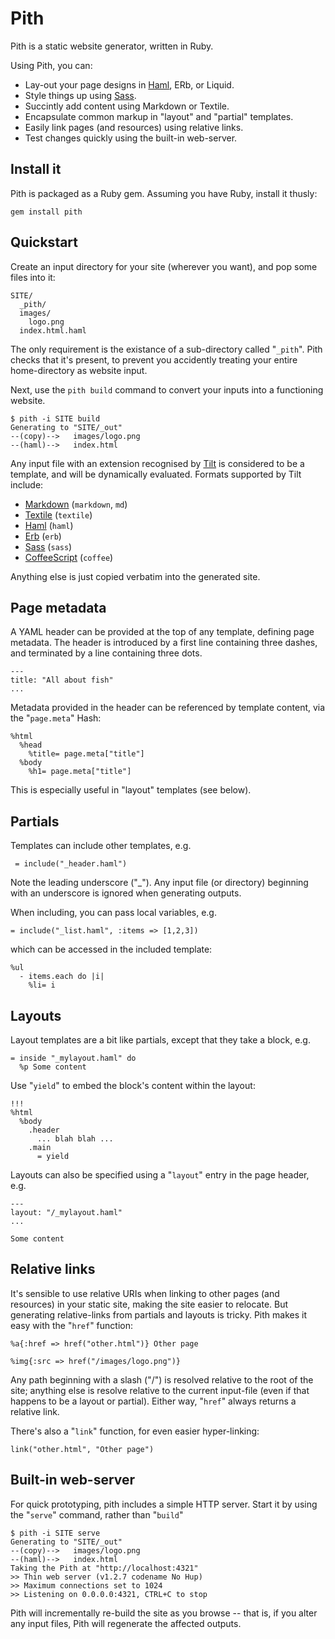 Pith
====

Pith is a static website generator, written in Ruby.

Using Pith, you can:

* Lay-out your page designs in [Haml][haml], ERb, or Liquid.
* Style things up using [Sass][sass].
* Succintly add content using Markdown or Textile.
* Encapsulate common markup in "layout" and "partial" templates.
* Easily link pages (and resources) using relative links.
* Test changes quickly using the built-in web-server.

Install it
----------

Pith is packaged as a Ruby gem.  Assuming you have Ruby, install it thusly:

    gem install pith

Quickstart
----------

Create an input directory for your site (wherever you want), and pop some files into it:

    SITE/
      _pith/
      images/
        logo.png
      index.html.haml

The only requirement is the existance of a sub-directory called "`_pith`".  Pith checks that it's present, to prevent you accidently treating your entire home-directory as website input.

Next, use the `pith build` command to convert your inputs into a functioning website.

    $ pith -i SITE build
    Generating to "SITE/_out"
    --(copy)-->   images/logo.png
    --(haml)-->   index.html

Any input file with an extension recognised by [Tilt][tilt] is considered to be a template, and will be dynamically evaluated.  Formats supported by Tilt include:

- [Markdown](http://daringfireball.net/projects/markdown/) (`markdown`, `md`)
- [Textile](http://redcloth.org/hobix.com/textile/) (`textile`)
- [Haml][haml] (`haml`)
- [Erb](http://ruby-doc.org/stdlib/libdoc/erb/rdoc/classes/ERB.html) (`erb`)
- [Sass][sass] (`sass`)
- [CoffeeScript](http://jashkenas.github.com/coffee-script/) (`coffee`)

Anything else is just copied verbatim into the generated site.

Page metadata
-------------

A YAML header can be provided at the top of any template, defining page metadata.  The header is introduced by a first line containing three dashes, and terminated by a line containing three dots.

    ---
    title: "All about fish"
    ...

Metadata provided in the header can be referenced by template content, via the "`page.meta`" Hash:

    %html
      %head
        %title= page.meta["title"]
      %body
        %h1= page.meta["title"]

This is especially useful in "layout" templates (see below).
    
Partials
--------

Templates can include other templates, e.g.

     = include("_header.haml")

Note the leading underscore ("_").  Any input file (or directory) beginning with an underscore is ignored when generating outputs.

When including, you can pass local variables, e.g.

    = include("_list.haml", :items => [1,2,3])

which can be accessed in the included template:

    %ul
      - items.each do |i|
        %li= i

Layouts
-------

Layout templates are a bit like partials, except that they take a block, e.g.

    = inside "_mylayout.haml" do
      %p Some content

Use "`yield`" to embed the block's content within the layout:

    !!!
    %html
      %body
        .header
          ... blah blah ...
        .main
          = yield

Layouts can also be specified using a "`layout`" entry in the page header, e.g.

    ---
    layout: "/_mylayout.haml"
    ...

    Some content
    
Relative links
--------------

It's sensible to use relative URIs when linking to other pages (and resources) in your static site, making the site easier to relocate.  But generating relative-links from partials and layouts is tricky.  Pith makes it easy with the "`href`" function:

    %a{:href => href("other.html")} Other page

    %img{:src => href("/images/logo.png")}

Any path beginning with a slash ("/") is resolved relative to the root of the site; anything else is resolve relative to the current input-file (even if that happens to be a layout or partial).  Either way, "`href`" always returns a relative link.

There's also a "`link`" function, for even easier hyper-linking:

    link("other.html", "Other page")
    
Built-in web-server
-------------------

For quick prototyping, pith includes a simple HTTP server.  Start it by using the "`serve`" command, rather than "`build`"

    $ pith -i SITE serve
    Generating to "SITE/_out"
    --(copy)-->   images/logo.png
    --(haml)-->   index.html
    Taking the Pith at "http://localhost:4321"
    >> Thin web server (v1.2.7 codename No Hup)
    >> Maximum connections set to 1024
    >> Listening on 0.0.0.0:4321, CTRL+C to stop

Pith will incrementally re-build the site as you browse -- that is, if you alter any input files, Pith will regenerate the affected outputs.

[tilt]: http://github.com/rtomayko/tilt/
[haml]: http://haml-lang.com
[sass]: http://sass-lang.com
